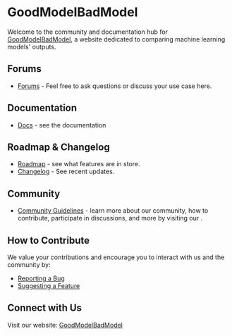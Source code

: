 # GoodModelBadModel

Welcome to the community and documentation hub for [GoodModelBadModel](https://goodmodelbadmodel.com/), a website dedicated to comparing machine learning models' outputs. 

## Forums

- [Forums](https://github.com/AshbySowell/GoodModelBadModel/discussions) - Feel free to ask questions or discuss your use case here.
  
## Documentation

- [Docs](http://goodmodelbadmodel.com/docs) - see the documentation 


## Roadmap & Changelog

- [Roadmap](https://github.com/orgs/AshbySowell/projects/6) - see what features are in store.
- [Changelog](https://goodmodelbadmodel.com/changelog) - See recent updates.

## Community

- [Community Guidelines](community.md) - learn more about our community, how to contribute, participate in discussions, and more by visiting our .

  
## How to Contribute
We value your contributions and encourage you to interact with us and the community by:
- [Reporting a Bug](https://github.com/AshbySowell/GoodModelBadModel/issues)
- [Suggesting a Feature](https://github.com/AshbySowell/GoodModelBadModel/discussions)


## Connect with Us
Visit our website: [GoodModelBadModel](https://goodmodelbadmodel.com/)
